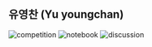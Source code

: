 ## 유영찬 (Yu youngchan) 



![competition](https://road-to-kaggle-grandmaster.vercel.app/api/badges/yuyougnchan/competition)
![notebook](https://road-to-kaggle-grandmaster.vercel.app/api/badges/yuyougnchan/notebook)
![discussion](https://road-to-kaggle-grandmaster.vercel.app/api/badges/yuyougnchan/discussion)


